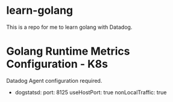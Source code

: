 # learn-golang
This is a repo for me to learn golang with Datadog.


# Golang Runtime Metrics Configuration - K8s

Datadog Agent configuration required.
- dogstatsd:
    port: 8125
    useHostPort: true
    nonLocalTraffic: true

